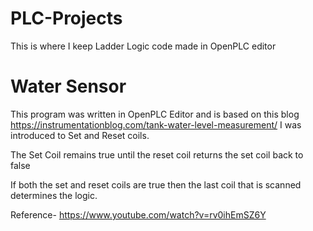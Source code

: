 # PLC-Projects


This is where I keep Ladder Logic code made in OpenPLC editor


# Water Sensor

This program was written in OpenPLC Editor and is based on this blog https://instrumentationblog.com/tank-water-level-measurement/
I was introduced to Set and Reset coils.

The Set Coil remains true until the reset coil returns the set coil back to false

If both the set and reset coils are true then the last coil that is scanned determines the logic.

Reference- https://www.youtube.com/watch?v=rv0ihEmSZ6Y
